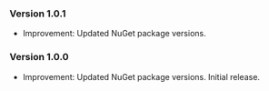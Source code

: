 ### Version 1.0.1

- Improvement: Updated NuGet package versions.

### Version 1.0.0

- Improvement: Updated NuGet package versions.
Initial release.

